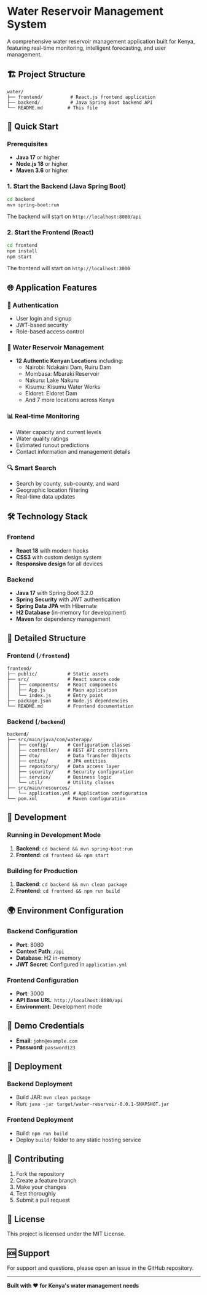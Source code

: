 # Water Reservoir Management System

A comprehensive water reservoir management application built for Kenya, featuring real-time monitoring, intelligent forecasting, and user management.

## 🏗️ Project Structure

```
water/
├── frontend/          # React.js frontend application
├── backend/           # Java Spring Boot backend API
└── README.md         # This file
```

## 🚀 Quick Start

### Prerequisites
- **Java 17** or higher
- **Node.js 18** or higher
- **Maven 3.6** or higher

### 1. Start the Backend (Java Spring Boot)

```bash
cd backend
mvn spring-boot:run
```

The backend will start on `http://localhost:8080/api`

### 2. Start the Frontend (React)

```bash
cd frontend
npm install
npm start
```

The frontend will start on `http://localhost:3000`

## 🌐 Application Features

### 🔐 Authentication
- User login and signup
- JWT-based security
- Role-based access control

### 🚰 Water Reservoir Management
- **12 Authentic Kenyan Locations** including:
  - Nairobi: Ndakaini Dam, Ruiru Dam
  - Mombasa: Mbaraki Reservoir
  - Nakuru: Lake Nakuru
  - Kisumu: Kisumu Water Works
  - Eldoret: Eldoret Dam
  - And 7 more locations across Kenya

### 📊 Real-time Monitoring
- Water capacity and current levels
- Water quality ratings
- Estimated runout predictions
- Contact information and management details

### 🔍 Smart Search
- Search by county, sub-county, and ward
- Geographic location filtering
- Real-time data updates

## 🛠️ Technology Stack

### Frontend
- **React 18** with modern hooks
- **CSS3** with custom design system
- **Responsive design** for all devices

### Backend
- **Java 17** with Spring Boot 3.2.0
- **Spring Security** with JWT authentication
- **Spring Data JPA** with Hibernate
- **H2 Database** (in-memory for development)
- **Maven** for dependency management

## 📁 Detailed Structure

### Frontend (`/frontend`)
```
frontend/
├── public/           # Static assets
├── src/              # React source code
│   ├── components/   # React components
│   ├── App.js        # Main application
│   └── index.js      # Entry point
├── package.json      # Node.js dependencies
└── README.md         # Frontend documentation
```

### Backend (`/backend`)
```
backend/
├── src/main/java/com/waterapp/
│   ├── config/       # Configuration classes
│   ├── controller/   # REST API controllers
│   ├── dto/          # Data Transfer Objects
│   ├── entity/       # JPA entities
│   ├── repository/   # Data access layer
│   ├── security/     # Security configuration
│   ├── service/      # Business logic
│   └── util/         # Utility classes
├── src/main/resources/
│   └── application.yml # Application configuration
└── pom.xml           # Maven configuration
```

## 🔧 Development

### Running in Development Mode
1. **Backend**: `cd backend && mvn spring-boot:run`
2. **Frontend**: `cd frontend && npm start`

### Building for Production
1. **Backend**: `cd backend && mvn clean package`
2. **Frontend**: `cd frontend && npm run build`

## 🌍 Environment Configuration

### Backend Configuration
- **Port**: 8080
- **Context Path**: `/api`
- **Database**: H2 in-memory
- **JWT Secret**: Configured in `application.yml`

### Frontend Configuration
- **Port**: 3000
- **API Base URL**: `http://localhost:8080/api`
- **Environment**: Development mode

## 📱 Demo Credentials

- **Email**: `john@example.com`
- **Password**: `password123`

## 🚀 Deployment

### Backend Deployment
- Build JAR: `mvn clean package`
- Run: `java -jar target/water-reservoir-0.0.1-SNAPSHOT.jar`

### Frontend Deployment
- Build: `npm run build`
- Deploy `build/` folder to any static hosting service

## 🤝 Contributing

1. Fork the repository
2. Create a feature branch
3. Make your changes
4. Test thoroughly
5. Submit a pull request

## 📄 License

This project is licensed under the MIT License.

## 🆘 Support

For support and questions, please open an issue in the GitHub repository.

---

**Built with ❤️ for Kenya's water management needs**
